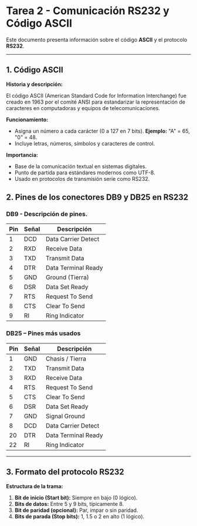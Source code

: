 # Tarea 2 - Comunicación RS232 y Código ASCII

Este documento presenta información sobre el código **ASCII** y el protocolo **RS232**.

---

## 1. Código ASCII

**Historia y descripción:** 

El código ASCII (American Standard Code for Information Interchange) fue creado en 1963 por el comité ANSI para estandarizar la representación de caracteres en computadoras y equipos de telecomunicaciones.  

**Funcionamiento:**

- Asigna un número a cada carácter (0 a 127 en 7 bits). **Ejemplo:** "A" = 65, "0" = 48.
- Incluye letras, números, símbolos y caracteres de control.

**Importancia:**
- Base de la comunicación textual en sistemas digitales.
- Punto de partida para estándares modernos como UTF-8.
- Usado en protocolos de transmisión serie como RS232.

## 2. Pines de los conectores DB9 y DB25 en RS232

### DB9 - Descripción de pines.

<div align="center">


| Pin | Señal | Descripción                |
|-----|-------|----------------------------|
| 1   | DCD   | Data Carrier Detect        |
| 2   | RXD   | Receive Data               |
| 3   | TXD   | Transmit Data              |
| 4   | DTR   | Data Terminal Ready        |
| 5   | GND   | Ground (Tierra)            |
| 6   | DSR   | Data Set Ready             |
| 7   | RTS   | Request To Send            |
| 8   | CTS   | Clear To Send              |
| 9   | RI    | Ring Indicator             |
</div>

### DB25 – Pines más usados  

<div align="center">

| Pin | Señal | Descripción                |
|-----|-------|----------------------------|
| 1   | GND   | Chasis / Tierra            |
| 2   | TXD   | Transmit Data              |
| 3   | RXD   | Receive Data               |
| 4   | RTS   | Request To Send            |
| 5   | CTS   | Clear To Send              |
| 6   | DSR   | Data Set Ready             |
| 7   | GND   | Signal Ground              |
| 8   | DCD   | Data Carrier Detect        |
| 20  | DTR   | Data Terminal Ready        |
| 22  | RI    | Ring Indicator             |
</div>

---

## 3. Formato del protocolo RS232

**Estructura de la trama:**

1. **Bit de inicio (Start bit):** Siempre en bajo (0 lógico).  
2. **Bits de datos:** Entre 5 y 9 bits, típicamente 8.  
3. **Bit de paridad (opcional):** Par, impar o sin paridad.  
4. **Bits de parada (Stop bits):** 1, 1.5 o 2 en alto (1 lógico).  

